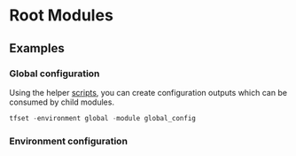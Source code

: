 # Root Modules

## Examples

### Global configuration

Using the helper [scripts](https://github.com/heathen1878/Terraform/blob/main/Scripts/readme.md), you can create configuration outputs which can be consumed by child modules.
```PowerShell
tfset -environment global -module global_config

```


### Environment configuration